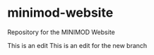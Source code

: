 # minimod-website
Repository for the MINIMOD Website

This is an edit
This is an edit for the new branch
